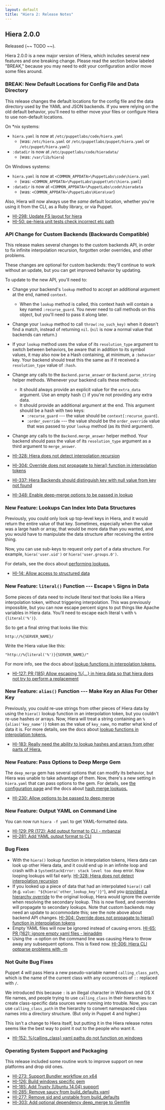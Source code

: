 ```yaml
---
layout: default
title: "Hiera 2: Release Notes"
---
```



## Hiera 2.0.0

Released (~~ TODO ~~).

Hiera 2.0.0 is a new major version of Hiera, which includes several new features and one breaking change. Please read the section below labeled "BREAK," because you may need to edit your configuration and/or move some files around.

### BREAK: New Default Locations for Config File and Data Directory

This release changes the default locations for the config file and the data directory used by the YAML and JSON backends. If you were relying on the old default behavior, you'll need to either move your files or configure Hiera to use non-default locations.

On *nix systems:
* `hiera.yaml` is now at `/etc/puppetlabs/code/hiera.yaml`
    * (was: `/etc/hiera.yaml` or `/etc/puppetlabs/puppet/hiera.yaml` or `/etc/puppet/hiera.yaml`)
* `:datadir` is now at `/etc/puppetlabs/code/hieradata/`
    * (was: `/var/lib/hiera`)

On Windows systems:

* `hiera.yaml` is now at `<COMMON_APPDATA>\PuppetLabs\code\hiera.yaml`
  * (was: `<COMMON_APPDATA>\PuppetLabs\puppet\etc\hiera.yaml`)
* `:datadir` is now at `<COMMON_APPDATA>\PuppetLabs\code\hieradata`
  * (was: `<COMMON_APPDATA>\PuppetLabs\Hiera\var`)

Also, Hiera will now always use the _same_ default location, whether you're using it from the CLI, as a Ruby library, or via Puppet.

* [HI-298: Update FS layout for hiera](https://tickets.puppetlabs.com/browse/HI-298)
* [HI-50: pe-hiera unit tests check incorrect etc path](https://tickets.puppetlabs.com/browse/HI-50)

### API Change for Custom Backends (Backwards Compatible)

This release makes several changes to the custom backends API, in order to fix infinite interpolation recursion, forgotten order overrides, and other problems.

These changes are optional for custom backends: they'll continue to work without an update, but you can get improved behavior by updating.

To update to the new API, you'll need to:

* Change your backend's `lookup` method to accept an additional argument at the end, named `context`.
    * When the `lookup` method is called, this context hash will contain a key named `:recurse_guard`. You never need to call methods on this object, but you'll need to pass it along later.
* Change your `lookup` method to call `throw(:no_such_key)` when it doesn't find a match, instead of returning `nil`. (`nil` is now a normal value that backends can return.)
* If your `lookup` method uses the value of its `resolution_type` argument to switch between behaviors, be aware that in addition to its symbol values, it may also now be a Hash containing, at minimum, a `:behavior` key. Your backend should treat this the same as if it received a `resolution_type` value of `:hash`.
* Change any calls to the `Backend.parse_answer` or `Backend.parse_string` helper methods. Whenever your backend calls these methods:
    * It should always provide an explicit value for the `extra_data` argument. Use an empty hash `{}` if you're not providing any extra data.
    * It should provide an additional argument at the end. This argument should be a hash with two keys:
        * `:recurse_guard` --- the value should be `context[:recurse_guard]`.
        * `:order_override` --- the value should be the `order_override` value that was passed to your `lookup` method (as its third argument).
* Change any calls to the `Backend.merge_answer` helper method. Your backend should pass the value of its `resolution_type` argument as a third argument to `merge_answer`.

* [HI-328: Hiera does not detect interpolation recursion](https://tickets.puppetlabs.com/browse/HI-328)
* [HI-304: Override does not propagate to hiera() function in interpolation tokens](https://tickets.puppetlabs.com/browse/HI-304)
* [HI-337: Hiera Backends should distinguish key with null value from key not found](https://tickets.puppetlabs.com/browse/HI-337)
* [HI-348: Enable deep-merge options to be passed in lookup](https://tickets.puppetlabs.com/browse/HI-348)

### New Feature: Lookups Can Index Into Data Structures

Previously, you could only look up top-level keys in Hiera, and it would return the entire value of that key. Sometimes, especially when the value was a large hash or array, that would be more data than you wanted, and you would have to manipulate the data structure after receiving the entire thing.

Now, you can use sub-keys to request only part of a data structure. For example, `hiera('user.uid')` or `hiera('user.groups.0')`.

For details, see the docs about [performing lookups.](./lookup_types.html)

* [HI-14: Allow access to structured data](https://tickets.puppetlabs.com/browse/HI-14)

### New Feature: `literal()` Function --- Escape `%` Signs in Data

Some pieces of data need to include literal text that looks like a Hiera interpolation token, without triggering interpolation. This was previously impossible, but you can now escape percent signs to put things like Apache variables in Hiera data. You'll need to escape each literal `%` with `%{literal('%')}`.

So to get a final string that looks like this:

    http://%{SERVER_NAME}/

Write the Hiera value like this:

    "http://%{literal('%')}{SERVER_NAME}/"

For more info, see the docs about [lookup functions in interpolation tokens.](./variables.html#using-lookup-functions)

* [HI-127: PR (185) Allow escaping %{...} in hiera data so that hiera does not try to perform a replacement](https://tickets.puppetlabs.com/browse/HI-127)

### New Feature: `alias()` Function --- Make Key an Alias For Other Key

Previously, you could re-use strings from other pieces of Hiera data by using the `hiera()` lookup function in an interpolation token, but you couldn't re-use hashes or arrays. Now, Hiera will treat a string containing an `%{alias('key_name')}` token as the value of `key_name`, no matter what kind of data it is. For more details, see the docs about [lookup functions in interpolation tokens.](./variables.html#using-lookup-functions)

* [HI-183: Really need the ability to lookup hashes and arrays from other parts of Hiera.](https://tickets.puppetlabs.com/browse/HI-183)


### New Feature: Pass Options to Deep Merge Gem

The `deep_merge` gem has several options that can modify its behavior, but Hiera was unable to take advantage of them. Now, there's a new setting in `hiera.yaml` that can pass options to the gem. For details, see [the configuration page](./configuring.html) and the docs about [hash merge lookups.](./lookup_types.html#hash-merge)

* [HI-230: Allow options to be passed to deep merge](https://tickets.puppetlabs.com/browse/HI-230)

### New Feature: Output YAML on Command Line

You can now run `hiera -f yaml` to get YAML-formatted data.

* [HI-129: PR (172): Add output format to CLI - mrbanzai](https://tickets.puppetlabs.com/browse/HI-129)
* [HI-281: Add YAML output format to CLI](https://tickets.puppetlabs.com/browse/HI-281)


### Bug Fixes

* With the `hiera()` lookup function in interpolation tokens, Hiera data can look up other Hiera data, and it could end up in an infinite loop and crash with a `SystemStackError: stack level too deep` error. Now looping lookups will fail early. [HI-328: Hiera does not detect interpolation recursion](https://tickets.puppetlabs.com/browse/HI-328)
* If you looked up a piece of data that had an interpolated `hiera()` call (e.g. `value: "${hiera('other_lookup_key')}"`), and you [provided a hierarchy override](./puppet.html#hiera-lookup-functions) to the original lookup, Hiera would ignore the override when resolving the secondary lookup. This is now fixed, and overrides will propagate to secondary lookups. Note that custom backends may need an update to accommodate this; see the note above about backend API changes. [HI-304: Override does not propagate to hiera() function in interpolation tokens](https://tickets.puppetlabs.com/browse/HI-304)
* Empty YAML files will now be ignored instead of causing errors. [HI-65: PR (162): ignore empty yaml files - leinaddm](https://tickets.puppetlabs.com/browse/HI-65)
* Using the `-m` option on the command line was causing Hiera to throw away any subsequent options. This is fixed now. [HI-306: Hiera CLI optparse problems with -m](https://tickets.puppetlabs.com/browse/HI-306)

### Not Quite Bug Fixes

Puppet 4 will pass Hiera a new pseudo-variable named `calling_class_path`, which is the name of the current class with any occurrences of `::` replaced with `/`.

We introduced this because `:` is an illegal character in Windows and OS X file names, and people trying to use `calling_class` in their hierarchies to create class-specific data sources were running into trouble. Now, you can use `calling_class_path` in the hierarchy to convert namespaced class names into a directory structure. (But only in Puppet 4 and higher.)

This isn't a change to Hiera itself, but putting it in the Hiera release notes seems like the best way to point it out to the people who want it.

* [HI-152: %{calling_class} yaml paths do not function on windows](https://tickets.puppetlabs.com/browse/HI-152)

### Operating System Support and Packaging

This release included some routine work to improve support on new platforms and drop old ones.

* [HI-273: Support Bundler workflow on x64](https://tickets.puppetlabs.com/browse/HI-273)
* [HI-126: Build windows specific gem](https://tickets.puppetlabs.com/browse/HI-126)
* [HI-185: Add Trusty (Ubuntu 14.04) support](https://tickets.puppetlabs.com/browse/HI-185)
* [HI-285: Remove saucy from build_defaults.yaml](https://tickets.puppetlabs.com/browse/HI-285)
* [HI-277: Remove sid and unstable from build_defaults](https://tickets.puppetlabs.com/browse/HI-277)
* [HI-303: Add optional dependency deep_merge to Gemfile](https://tickets.puppetlabs.com/browse/HI-303)


